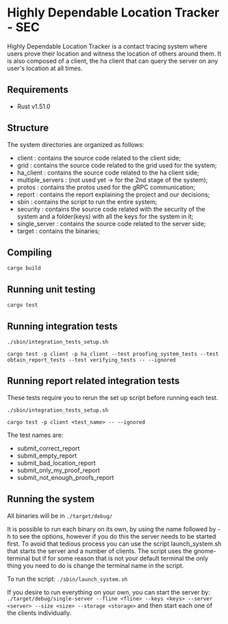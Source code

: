 # Highly Dependable Location Tracker - SEC

Highly Dependable Location Tracker is a contact tracing system where users prove their location and witness the location of others around them. It is also composed of a client, the ha client that can query the server on any user's location at all times.

## Requirements
- Rust v1.51.0

## Structure

The system directories are organized as follows:
* client : contains the source code related to the client side;
* grid : contains the source code related to the grid used for the system;
* ha\_client : contains the source code related to the ha client side;
* multiple\_servers : (not used yet -> for the 2nd stage of the system);
* protos : contains the protos used for the gRPC communication;
* report : contains the report explaining the project and our decisions;
* sbin : contains the script to run the entire system;
* security : contains the source code related with the security of the system and a folder(keys) with all the keys for the system in it;
* single\_server : contains the source code related to the server side;
* target : contains the binaries;

## Compiling

`cargo build`

## Running unit testing
`cargo test`

## Running integration tests
`./sbin/integration_tests_setup.sh`

`cargo test -p client -p ha_client --test proofing_system_tests --test obtain_report_tests --test verifying_tests -- --ignored`

## Running report related integration tests
These tests require you to rerun the set up script before running each test.

`./sbin/integration_tests_setup.sh`

`cargo test -p client <test_name> -- --ignored`

The test names are:
* submit_correct_report
* submit_empty_report
* submit_bad_location_report
* submit_only_my_proof_report
* submit_not_enough_proofs_report

## Running the system

All binaries will be in `./target/debug/`

It is possible to run each binary on its own, by using the name followed by -h to see the options, however if you do this the server needs to be started first.
To avoid that tedious process you can use the script launch\_system.sh that starts the server and a number of clients. The script uses the gnome-terminal but if for some reason that is not your default terminal the only thing you need to do is change the terminal name in the script.

To run the script:
`./sbin/launch_system.sh`

If you desire to run everything on your own, you can start the server by: `./target/debug/single-server --fline <fline> --keys <keys> --server <server> --size <size> --storage <storage>` and then start each one of the clients individually.
